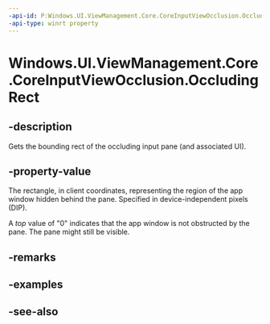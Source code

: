 ```yaml
---
-api-id: P:Windows.UI.ViewManagement.Core.CoreInputViewOcclusion.OccludingRect
-api-type: winrt property
---
```


<!-- Property syntax.
public Rect OccludingRect { get; }
-->

# Windows.UI.ViewManagement.Core.CoreInputViewOcclusion.OccludingRect

## -description

Gets the bounding rect of the occluding input pane (and associated UI).

## -property-value

The rectangle, in client coordinates, representing the region of the app window hidden behind the pane. Specified in device-independent pixels (DIP).

A *top* value of "0" indicates that the app window is not obstructed by the pane. The pane might still be visible.

## -remarks

## -examples

## -see-also
